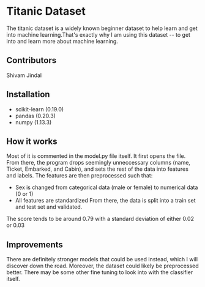 # Titanic Dataset

The titanic dataset is a widely known beginner dataset to help learn and get into machine learning.That's exactly why I am using this dataset -- to get into and learn more about machine learning.

## Contributors
Shivam Jindal

## Installation
* scikit-learn (0.19.0)
* pandas (0.20.3)
* numpy (1.13.3)

## How it works
Most of it is commented in the model.py file itself. It first opens the file. From there, the program drops seemingly unneccessary columns (name, Ticket, Embarked, and Cabin), and sets the rest of the data into features and labels. The features are then preprocessed such that: 


  * Sex is changed from categorical data (male or female) to numerical data (0 or 1)
  * All features are standardized
From there, the data is split into a train set and test set and validated. 

The score tends to be around 0.79 with a standard deviation of either 0.02 or 0.03

## Improvements
There are definitely stronger models that could be used instead, which I will discover down the road. Moreover, the dataset could likely be preprocessed better. There may be some other fine tuning to look into with the classifier itself. 


    


